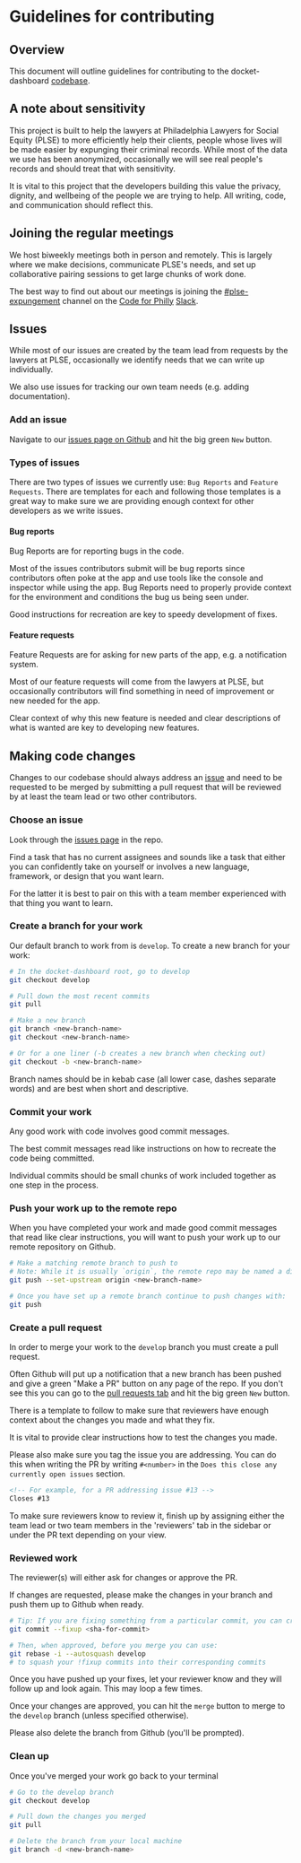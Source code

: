 # Guidelines for contributing

## Overview

This document will outline guidelines for contributing to the docket-dashboard [codebase](https://github.com/Philadelphia-Lawyers-for-Social-Equity/docket_dashboard).

## A note about sensitivity

This project is built to help the lawyers at Philadelphia Lawyers for Social Equity (PLSE) to more efficiently help their clients, people whose lives will be made easier by expunging their criminal records. While most of the data we use has been anonymized, occasionally we will see real people's records and should treat that with sensitivity.

It is vital to this project that the developers building this value the privacy, dignity, and wellbeing of the people we are trying to help. All writing, code, and communication should reflect this.

## Joining the regular meetings

We host biweekly meetings both in person and remotely. This is largely where we make decisions, communicate PLSE's needs, and set up collaborative pairing sessions to get large chunks of work done.

The best way to find out about our meetings is joining the [#plse-expungement](https://app.slack.com/client/T03NV85SZ/CJDHS591S) channel on the [Code for Philly](https://www.codeforphilly.org/) [Slack](https://www.codeforphilly.org/chat/).

## Issues

While most of our issues are created by the team lead from requests by the lawyers at PLSE, occasionally we identify needs that we can write up individually.

We also use issues for tracking our own team needs (e.g. adding documentation).

### Add an issue

Navigate to our [issues page on Github](https://github.com/Philadelphia-Lawyers-for-Social-Equity/docket_dashboard/issues) and hit the big green `New` button.

### Types of issues

There are two types of issues we currently use: `Bug Reports` and `Feature Requests`. There are templates for each and following those templates is a great way to make sure we are providing enough context for other developers as we write issues. 

#### Bug reports

Bug Reports are for reporting bugs in the code.

Most of the issues contributors submit will be bug reports since contributors often poke at the app and use tools like the console and inspector while using the app. Bug Reports need to properly provide context for the environment and conditions the bug us being seen under.

Good instructions for recreation are key to speedy development of fixes.

#### Feature requests

Feature Requests are for asking for new parts of the app, e.g. a notification system.

Most of our feature requests will come from the lawyers at PLSE, but occasionally contributors will find something in need of improvement or new needed for the app.

Clear context of why this new feature is needed and clear descriptions of what is wanted are key to developing new features.

## Making code changes

Changes to our codebase should always address an [issue](https://github.com/Philadelphia-Lawyers-for-Social-Equity/docket_dashboard/issues) and need to be requested to be merged by submitting a pull request that will be reviewed by at least the team lead or two other contributors.

### Choose an issue

Look through the [issues page](https://github.com/Philadelphia-Lawyers-for-Social-Equity/docket_dashboard/issues) in the repo.

Find a task that has no current assignees and sounds like a task that either you can confidently take on yourself or involves a new language, framework, or design that you want learn.

For the latter it is best to pair on this with a team member experienced with that thing you want to learn. 

### Create a branch for your work

Our default branch to work from is `develop`. To create a new branch for your work:

```sh
# In the docket-dashboard root, go to develop
git checkout develop

# Pull down the most recent commits
git pull

# Make a new branch
git branch <new-branch-name>
git checkout <new-branch-name>

# Or for a one liner (-b creates a new branch when checking out)
git checkout -b <new-branch-name>
```

Branch names should be in kebab case (all lower case, dashes separate words) and are best when short and descriptive.

### Commit your work

Any good work with code involves good commit messages.

The best commit messages read like instructions on how to recreate the code being committed.

Individual commits should be small chunks of work included together as one step in the process.

### Push your work up to the remote repo

When you have completed your work and made good commit messages that read like clear instructions, you will want to push your work up to our remote repository on Github.

```sh
# Make a matching remote branch to push to
# Note: While it is usually `origin`, the remote repo may be named a different alias on your machine
git push --set-upstream origin <new-branch-name>

# Once you have set up a remote branch continue to push changes with:
git push
```

### Create a pull request

In order to merge your work to the `develop` branch you must create a pull request.

Often Github will put up a notification that a new branch has been pushed and give a green "Make a PR" button on any page of the repo. If you don't see this you can go to the [pull requests tab](https://github.com/Philadelphia-Lawyers-for-Social-Equity/docket_dashboard/pulls) and hit the big green `New` button.

There is a template to follow to make sure that reviewers have enough context about the changes you made and what they fix.

It is vital to provide clear instructions how to test the changes you made.

Please also make sure you tag the issue you are addressing. You can do this when writing the PR by writing `#<number>` in the `Does this close any currently open issues` section.

```md
<!-- For example, for a PR addressing issue #13 -->
Closes #13
```

To make sure reviewers know to review it, finish up by assigning either the team lead or two team members in the 'reviewers' tab in the sidebar or under the PR text depending on your view.

### Reviewed work

The reviewer(s) will either ask for changes or approve the PR.

If changes are requested, please make the changes in your branch and push them up to Github when ready.

```bash
# Tip: If you are fixing something from a particular commit, you can create a !fixup commit with
git commit --fixup <sha-for-commit>

# Then, when approved, before you merge you can use:
git rebase -i --autosquash develop
# to squash your !fixup commits into their corresponding commits
```

Once you have pushed up your fixes, let your reviewer know and they will follow up and look again. This may loop a few times.

Once your changes are approved, you can hit the `merge` button to merge to the `develop` branch (unless specified otherwise).

Please also delete the branch from Github (you'll be prompted).

### Clean up

Once you've merged your work go back to your terminal

```sh
# Go to the develop branch
git checkout develop

# Pull down the changes you merged
git pull

# Delete the branch from your local machine
git branch -d <new-branch-name>
```
